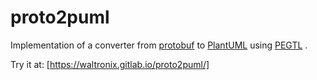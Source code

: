 proto2puml
==========


Implementation of a converter from 
[protobuf](https://developers.google.com/protocol-buffers/) 
to 
[PlantUML](http://www.plantuml.com)
using 
[PEGTL](https://github.com/taocpp/PEGTL)
.

Try it at: [https://waltronix.gitlab.io/proto2puml/]
